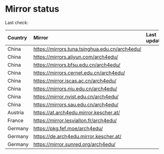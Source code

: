 <script src="./time.js"></script>
# Mirror status
Last check: <script type="text/javascript">localize(1728923214.0771723);</script>

|Country|Mirror|Last update|
|:------|:-----|:----------|
|China|https://mirrors.tuna.tsinghua.edu.cn/arch4edu/|<script type="text/javascript">localize(1728888280);</script>|
|China|https://mirrors.aliyun.com/arch4edu/|<script type="text/javascript">localize(1728888280);</script>|
|China|https://mirrors.bfsu.edu.cn/arch4edu/|<script type="text/javascript">localize(1728888280);</script>|
|China|https://mirrors.cernet.edu.cn/arch4edu/|<script type="text/javascript">localize(1728888280);</script>|
|China|https://mirror.iscas.ac.cn/arch4edu/|<script type="text/javascript">localize(1728888280);</script>|
|China|https://mirrors.nju.edu.cn/arch4edu/|<script type="text/javascript">localize(1728844683);</script>|
|China|https://mirror.nyist.edu.cn/arch4edu/|<script type="text/javascript">localize(1728844683);</script>|
|China|https://mirrors.sau.edu.cn/arch4edu/|<script type="text/javascript">localize(1728888280);</script>|
|Austria|https://at.arch4edu.mirror.kescher.at/|<script type="text/javascript">localize(1728888280);</script>|
|France|https://mirror.lesviallon.fr/arch4edu/|<script type="text/javascript">localize(1728888280);</script>|
|Germany|https://pkg.fef.moe/arch4edu/|<script type="text/javascript">localize(1728888280);</script>|
|Germany|https://de.arch4edu.mirror.kescher.at/|<script type="text/javascript">localize(1728888280);</script>|
|Germany|https://mirror.sunred.org/arch4edu/|<script type="text/javascript">localize(1728888280);</script>|

<script src="./tablefilter/tablefilter.js"></script>
<script src="./table.js"></script>